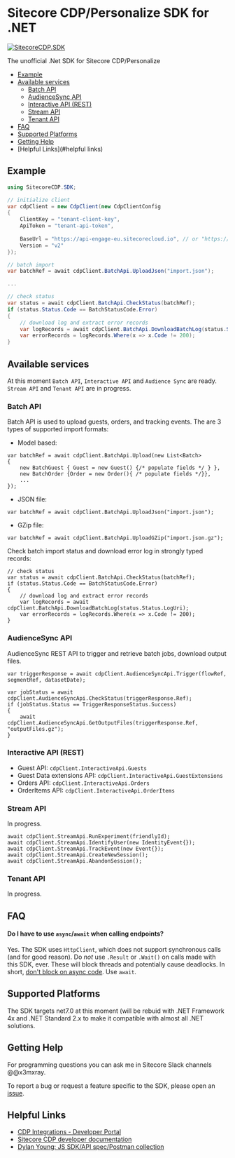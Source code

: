 # Sitecore CDP/Personalize SDK for .NET

[![SitecoreCDP.SDK](https://img.shields.io/nuget/v/SitecoreCDP.SDK.svg?maxAge=3600)](https://www.nuget.org/packages/SitecoreCDP.SDK/)

The unofficial .Net SDK for Sitecore CDP/Personalize

- [Example](#example)
- [Available services](#available-services)
    - [Batch API](#batch-api)
	- [AudienceSync API](#audiencesync-api)
    - [Interactive API (REST)](#interactive-api)
    - [Stream API](#stream-api)
    - [Tenant API](#tenant-api)
- [FAQ](#faq)
- [Supported Platforms](#supported-platforms)
- [Getting Help](#getting-help)	
- [Helpful Links](#helpful links)	

## Example
```c#
using SitecoreCDP.SDK;

// initialize client
var cdpClient = new CdpClient(new CdpClientConfig
{
    ClientKey = "tenant-client-key",
    ApiToken = "tenant-api-token",
    
    BaseUrl = "https://api-engage-eu.sitecorecloud.io", // or "https://api.boxever.com"
    Version = "v2"
});

// batch import
var batchRef = await cdpClient.BatchApi.UploadJson("import.json");

...

// check status
var status = await cdpClient.BatchApi.CheckStatus(batchRef);
if (status.Status.Code == BatchStatusCode.Error)
{
	// download log and extract error records
    var logRecords = await cdpClient.BatchApi.DownloadBatchLog(status.Status.LogUri);
    var errorRecords = logRecords.Where(x => x.Code != 200);
}
```

## Available services
At this moment `Batch API`, `Interactive API` and `Audience Sync` are ready. `Stream API` and `Tenant API` are in progress.

### Batch API
Batch API is used to upload guests, orders, and tracking events. The are 3 types of supported import formats:
- Model based: 
```
var batchRef = await cdpClient.BatchApi.Upload(new List<Batch>
{
    new BatchGuest { Guest = new Guest() {/* populate fields */ } },
    new BatchOrder {Order = new Order(){ /* populate fields */}},
	...
});
```
- JSON file:
```
var batchRef = await cdpClient.BatchApi.UploadJson("import.json");
```
- GZip file:
```
var batchRef = await cdpClient.BatchApi.UploadGZip("import.json.gz");
```
Check batch import status and download error log in strongly typed records:
```
// check status
var status = await cdpClient.BatchApi.CheckStatus(batchRef);
if (status.Status.Code == BatchStatusCode.Error)
{
	// download log and extract error records
    var logRecords = await cdpClient.BatchApi.DownloadBatchLog(status.Status.LogUri);
    var errorRecords = logRecords.Where(x => x.Code != 200);
}
```

### AudienceSync API
AudienceSync REST API to trigger and retrieve batch jobs, download output files.
```
var triggerResponse = await cdpClient.AudienceSyncApi.Trigger(flowRef, segmentRef, datasetDate);

var jobStatus = await cdpClient.AudienceSyncApi.CheckStatus(triggerResponse.Ref);
if (jobStatus.Status == TriggerResponseStatus.Success)
{
    await cdpClient.AudienceSyncApi.GetOutputFiles(triggerResponse.Ref, "outputFiles.gz");
}
```

### Interactive API (REST)
- Guest API:  `cdpClient.InteractiveApi.Guests`
- Guest Data extensions API: `cdpClient.InteractiveApi.GuestExtensions`
- Orders API: `cdpClient.InteractiveApi.Orders`
- OrderItems API: `cdpClient.InteractiveApi.OrderItems`

### Stream API
In progress.
```
await cdpClient.StreamApi.RunExperiment(friendlyId);
await cdpClient.StreamApi.IdentifyUser(new IdentityEvent{});
await cdpClient.StreamApi.TrackEvent(new Event{});
await cdpClient.StreamApi.CreateNewSession();
await cdpClient.StreamApi.AbandonSession();
```
### Tenant API
In progress.

## FAQ

#### Do I have to use `async`/`await` when calling endpoints?
Yes. The SDK uses `HttpClient`, which does not support synchronous calls (and for good reason). Do _not_ use `.Result` or `.Wait()` on calls made with this SDK, ever. These will block threads and potentially cause deadlocks. In short, [don't block on async code](https://blog.stephencleary.com/2012/07/dont-block-on-async-code.html). Use `await`.

## Supported Platforms
The SDK targets net7.0 at this moment (will be rebuid with .NET Framework 4x and .NET Standard 2.x to make it compatible with almost all .NET solutions.

## Getting Help
For programming questions you can ask me in Sitecore Slack channels @@x3mxray.

To report a bug or request a feature specific to the SDK, please open an [issue](https://github.com/x3mxray/sitecore-cdp-dotnet-sdk/issues/new). 

## Helpful Links
- [CDP Integrations - Developer Portal](https://developers.sitecore.com/learn/integrations)
- [Sitecore CDP developer documentation](https://doc.sitecore.com/cdp/en/developers/api/index-en.html)
- [Dylan Young: JS SDK/API spec/Postman collection](https://github.com/dylanyoung-dev?tab=repositories)